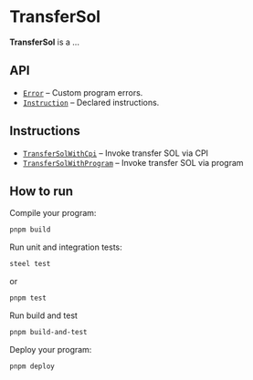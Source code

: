 # TransferSol

**TransferSol** is a ...

## API

- [`Error`](api/src/error.rs) – Custom program errors.
- [`Instruction`](api/src/instruction.rs) – Declared instructions.

## Instructions

- [`TransferSolWithCpi`](program/src/transfer_sol_with_cpi.rs) – Invoke transfer SOL via CPI
- [`TransferSolWithProgram`](program/src/transfer_sol_with_program.rs) – Invoke transfer SOL via program

## How to run

Compile your program:

```sh
pnpm build
```

Run unit and integration tests:

```sh
steel test
```

or

```sh
pnpm test
```

Run build and test

```sh
pnpm build-and-test
```

Deploy your program:

```sh
pnpm deploy
```
